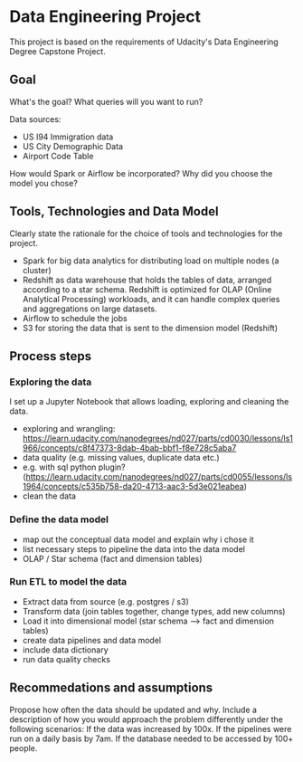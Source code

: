 # Data Engineering Project

This project is based on the requirements of Udacity's Data Engineering Degree Capstone Project.

## Goal

What's the goal? What queries will you want to run? 

Data sources:
- US I94 Immigration data
- US City Demographic Data
- Airport Code Table


How would Spark or Airflow be incorporated? 
Why did you choose the model you chose?

## Tools, Technologies and Data Model
Clearly state the rationale for the choice of tools and technologies for the project.
- Spark for big data analytics for distributing load on multiple nodes (a cluster)
- Redshift as data warehouse that holds the tables of data, arranged according to a star schema. Redshift is optimized for OLAP (Online Analytical Processing) workloads, and it can handle complex queries and aggregations on large datasets.
- Airflow to schedule the jobs
- S3 for storing the data that is sent to the dimension model (Redshift)

## Process steps

### Exploring the data
I set up a Jupyter Notebook that allows loading, exploring and cleaning the data.

- exploring and wrangling: https://learn.udacity.com/nanodegrees/nd027/parts/cd0030/lessons/ls1966/concepts/c8f47373-8dab-4bab-bbf1-f8e728c5aba7
- data quality (e.g. missing values, duplicate data etc.)
- e.g. with sql python plugin? (https://learn.udacity.com/nanodegrees/nd027/parts/cd0055/lessons/ls1964/concepts/c535b758-da20-4713-aac3-5d3e021eabea)
- clean the data

### Define the data model
- map out the conceptual data model and explain why i chose it
- list necessary steps to pipeline the data into the data model
- OLAP / Star schema (fact and dimension tables)

### Run ETL to model the data
- Extract data from source (e.g. postgres / s3)
- Transform data (join tables together, change types, add new columns)
- Load it into dimensional model (star schema --> fact and dimension tables)
- create data pipelines and data model
- include data dictionary
- run data quality checks


## Recommedations and assumptions
Propose how often the data should be updated and why.
Include a description of how you would approach the problem differently under the following scenarios:
If the data was increased by 100x.
If the pipelines were run on a daily basis by 7am.
If the database needed to be accessed by 100+ people.